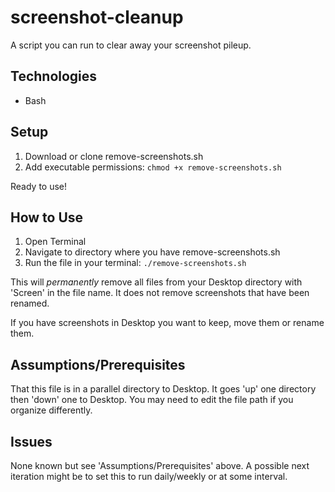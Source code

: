 # screenshot-cleanup
A script you can run to clear away your screenshot pileup.

## Technologies
* Bash

## Setup
1. Download or clone remove-screenshots.sh
2. Add executable permissions:
`chmod +x remove-screenshots.sh`

Ready to use!

## How to Use
1. Open Terminal
2. Navigate to directory where you have remove-screenshots.sh
3. Run the file in your terminal:
`./remove-screenshots.sh`

This will _permanently_ remove all files from your Desktop directory with 'Screen' in the file name. It does not remove screenshots that have been renamed. 

If you have screenshots in Desktop you want to keep, move them or rename them. 

## Assumptions/Prerequisites
That this file is in a parallel directory to Desktop. It goes 'up' one directory then 'down' one to Desktop. You may need to edit the file path if you organize differently. 

## Issues
None known but see 'Assumptions/Prerequisites' above. A possible next iteration might be to set this to run daily/weekly or at some interval. 
